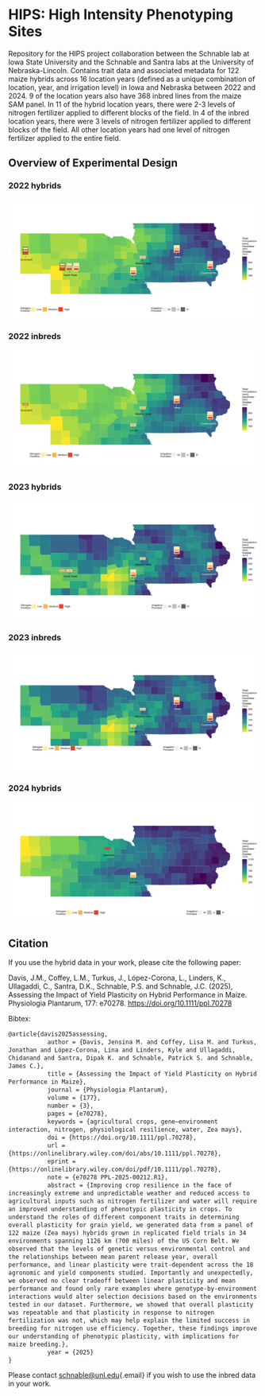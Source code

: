 # HIPS: High Intensity Phenotyping Sites

Repository for the HIPS project collaboration between the Schnable lab at Iowa State University and the Schnable and Santra labs at the University of Nebraska-Lincoln. Contains trait data and associated metadata for 122 maize hybrids across 16 location years (defined as a unique combination of location, year, and irrigation level) in Iowa and Nebraska between 2022 and 2024. 9 of the location years also have 368 inbred lines from the maize SAM panel. In 11 of the hybrid location years, there were 2-3 levels of nitrogen fertilizer applied to different blocks of the field. In 4 of the inbred location years, there were 3 levels of nitrogen fertilizer applied to different blocks of the field. All other location years had one level of nitrogen fertilizer applied to the entire field. 

## Overview of Experimental Design

### 2022 hybrids

![](src/images/experimentalDesign2022hybrids.png)

### 2022 inbreds

![](src/images/experimentalDesign2022inbreds.png)

### 2023 hybrids

![](src/images/experimentalDesign2023hybrids.png)

### 2023 inbreds

![](src/images/experimentalDesign2023inbreds.png)

### 2024 hybrids

![](src/images/experimentalDesign2024hybrids.png)

## Citation

If you use the hybrid data in your work, please cite the following paper:

Davis, J.M., Coffey, L.M., Turkus, J., López-Corona, L., Linders, K., Ullagaddi, C., Santra, D.K., Schnable, P.S. and Schnable, J.C. (2025), Assessing the Impact of Yield Plasticity on Hybrid Performance in Maize. Physiologia Plantarum, 177: e70278. <https://doi.org/10.1111/ppl.70278>

Bibtex:

```         
@article{davis2025assessing,
           author = {Davis, Jensina M. and Coffey, Lisa M. and Turkus, Jonathan and López-Corona, Lina and Linders, Kyle and Ullagaddi, Chidanand and Santra, Dipak K. and Schnable, Patrick S. and Schnable, James C.},
           title = {Assessing the Impact of Yield Plasticity on Hybrid Performance in Maize},
           journal = {Physiologia Plantarum},
           volume = {177},
           number = {3},
           pages = {e70278},
           keywords = {agricultural crops, gene–environment interaction, nitrogen, physiological resilience, water, Zea mays},
           doi = {https://doi.org/10.1111/ppl.70278},
           url = {https://onlinelibrary.wiley.com/doi/abs/10.1111/ppl.70278},
           eprint = {https://onlinelibrary.wiley.com/doi/pdf/10.1111/ppl.70278},
           note = {e70278 PPL-2025-00212.R1},
           abstract = {Improving crop resilience in the face of increasingly extreme and unpredictable weather and reduced access to agricultural inputs such as nitrogen fertilizer and water will require an improved understanding of phenotypic plasticity in crops. To understand the roles of different component traits in determining overall plasticity for grain yield, we generated data from a panel of 122 maize (Zea mays) hybrids grown in replicated field trials in 34 environments spanning 1126 km (700 miles) of the US Corn Belt. We observed that the levels of genetic versus environmental control and the relationships between mean parent release year, overall performance, and linear plasticity were trait-dependent across the 18 agronomic and yield components studied. Importantly and unexpectedly, we observed no clear tradeoff between linear plasticity and mean performance and found only rare examples where genotype-by-environment interactions would alter selection decisions based on the environments tested in our dataset. Furthermore, we showed that overall plasticity was repeatable and that plasticity in response to nitrogen fertilization was not, which may help explain the limited success in breeding for nitrogen use efficiency. Together, these findings improve our understanding of phenotypic plasticity, with implications for maize breeding.},
           year = {2025}
}
```

Please contact [schnable\@unl.edu](mailto:schnable@unl.edu){.email} if you wish to use the inbred data in your work.
